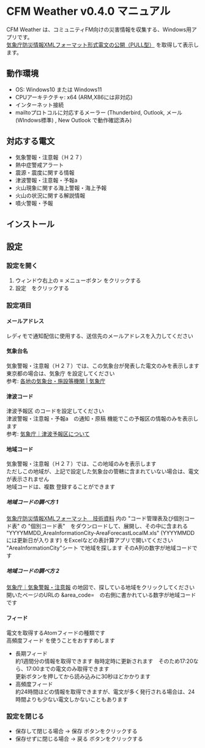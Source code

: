 # CFM Weather v0.4.0 マニュアル
CFM Weather は、コミュニティFM向けの災害情報を収集する、Windows用アプリです。  
[気象庁防災情報XMLフォーマット形式電文の公開（PULL型）](https://xml.kishou.go.jp/xmlpull.html#127) を取得して表示します。
## 動作環境
- OS: Windows10 または Windows11
- CPUアーキテクチャ: x64 (ARM,X86には非対応)
- インターネット接続
- mailtoプロトコルに対応するメーラー (Thunderbird, Outlook, メール(WIndows標準) , New Outlook で動作確認済み)
## 対応する電文
- 気象警報・注意報（Ｈ２７）
- 熱中症警戒アラート
- 震源・震度に関する情報
- 津波警報・注意報・予報a
- 火山現象に関する海上警報・海上予報
- 火山の状況に関する解説情報
- 噴火警報・予報
## インストール
## 設定
### 設定を開く
1. ウィンドウ右上の ≡ メニューボタン をクリックする
2. 設定　をクリックする
### 設定項目
#### メールアドレス
レディモで通知配信に使用する、送信先のメールアドレスを入力してください
#### 気象台名
気象警報・注意報（Ｈ２７）では、この気象台が発表した電文のみを表示します  
東京都の場合は、気象庁 を設定してください  
参考: [各地の気象台・施設等機関 | 気象庁](https://www.jma.go.jp/jma/kishou/link/link1.html)  
#### 津波コード
津波予報区 のコードを設定してください  
津波警報・注意報・予報a　の通知・原稿 機能でこの予報区の情報のみを表示します  
参考: [気象庁｜津波予報区について](https://www.data.jma.go.jp/eqev/data/joho/t-yohokuinfo.html)  
#### 地域コード
気象警報・注意報（Ｈ２７）では、この地域のみを表示します  
ただしこの地域が、上記で設定した気象台の管轄に含まれていない場合は、電文が表示されません  
地域コードは、複数 登録することができます
##### 地域コードの調べ方 1
[気象庁防災情報XMLフォーマット　技術資料](https://xml.kishou.go.jp/tec_material.html) 内の "コード管理表及び個別コード表" の "個別コード表"　をダウンロードして、展開し、その中に含まれる "YYYYMMDD_AreaInformationCity-AreaForecastLocalM.xls" (YYYYMMDD には更新日が入ります) をExcelなどの表計算アプリで開いてください  
"AreaInformationCity"シート で地域を探します そのA列の数字が地域コードです
##### 地域コードの調べ方 2
[気象庁｜気象警報・注意報](https://www.jma.go.jp/bosai/map.html#5/34.5/137/&elem=all&contents=warning) の地図で、探している地域をクリックしてください
開いたページのURLの &area_code=　の右側に書かれている数字が地域コードです
#### フィード
電文を取得するAtomフィードの種類です  
高頻度フィード を使うことをおすすめします
 - 長期フィード  
   約1週間分の情報を取得できます
   毎時定時に更新されます　そのため17:20なら、17:00までの電文のみ取得できます  
   更新ボタンを押してから読み込みに30秒ほどかかります　
 - 高頻度フィード  
   約24時間ほどの情報を取得できますが、電文が多く発行される場合は、24時間よりも少ない電文しかないこともあります
### 設定を閉じる
- 保存して閉じる場合 → 保存 ボタンをクリックする
- 保存せずに閉じる場合 → 戻る ボタンをクリックする
